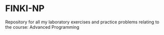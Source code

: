 # FINKI-NP
  Repository for all my laboratory exercises and practice problems relating to the course: Advanced Programming
